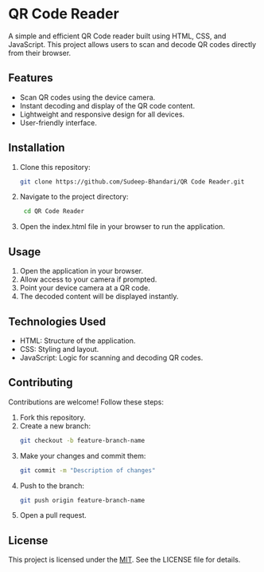 # QR Code Reader

A simple and efficient QR Code reader built using HTML, CSS, and JavaScript. This project allows users to scan and decode QR codes directly from their browser.

## Features

- Scan QR codes using the device camera.
- Instant decoding and display of the QR code content.
- Lightweight and responsive design for all devices.
- User-friendly interface.

## Installation

1. Clone this repository:
   ```bash
   git clone https://github.com/Sudeep-Bhandari/QR Code Reader.git

2. Navigate to the project directory:
   ```bash
    cd QR Code Reader
   
3. Open the index.html file in your browser to run the application.

## Usage
1. Open the application in your browser.
2. Allow access to your camera if prompted.
3. Point your device camera at a QR code.
4. The decoded content will be displayed instantly.
   
## Technologies Used
   - HTML: Structure of the application.
   - CSS: Styling and layout.
   - JavaScript: Logic for scanning and decoding QR codes.
     
## Contributing
Contributions are welcome! Follow these steps:
1. Fork this repository.
2. Create a new branch:
   ```bash
   git checkout -b feature-branch-name
3. Make your changes and commit them:
   ```bash
   git commit -m "Description of changes"
4. Push to the branch:
   ```bash
   git push origin feature-branch-name
5. Open a pull request.

## License
This project is licensed under the [MIT](https://choosealicense.com/licenses/mit/). See the LICENSE file for details.
